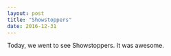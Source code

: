 ```yaml
---
layout: post
title: "Showstoppers"
date: 2016-12-31
---
```


Today, we went to see Showstoppers. It was awesome.
